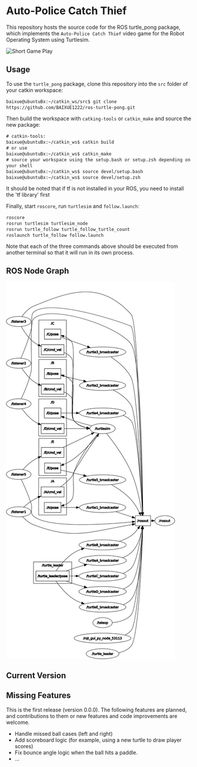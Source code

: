 # Auto-Police Catch Thief

This repository hosts the source code for the ROS turtle_pong package, which implements the `Auto-Police Catch Thief` video game for the Robot Operating System using Turtlesim.

![Short Game Play](docs/Auto-Police_Catch_Thief.gif)

## Usage

To use the `turtle_pong` package, clone this repository into the `src` folder of your catkin workspace:

```console
baixue@ubuntuBx:~/catkin_ws/src$ git clone https://github.com/BAIXUE1222/ros-turtle-pong.git
```

Then build the workspace with `catking-tools` or `catkin_make` and source the new package:

```console
# catkin-tools:
baixue@ubuntuBx:~/catkin_ws$ catkin build
# or use
baixue@ubuntuBx:~/catkin_ws$ catkin_make
# source your workspace using the setup.bash or setup.zsh depending on your shell
baixue@ubuntuBx:~/catkin_ws$ source devel/setup.bash
baixue@ubuntuBx:~/catkin_ws$ source devel/setup.zsh
```
It should be noted that if tf is not installed in your ROS, you need to install the 'tf library' first

Finally, start `roscore`, run `turtlesim` and `follow.launch`:

```console
roscore
rosrun turtlesim turtlesim_node
rosrun turtle_follow turtle_follow_turtle_count
roslaunch turtle_follow follow.launch
```

Note that each of the three commands above should be executed from another terminal so that it will run in its own process.


## ROS Node Graph

![rqt node graph](docs/rosgraph.png)


## Current Version 


## Missing Features
This is the first release (version 0.0.0). The following features are planned, and contributions to them or new features and code improvements are welcome.

- Handle missed ball cases (left and right)
- Add scoreboard logic (for example, using a new turtle to draw player scores)
- Fix bounce angle logic when the ball hits a paddle.
- ...

